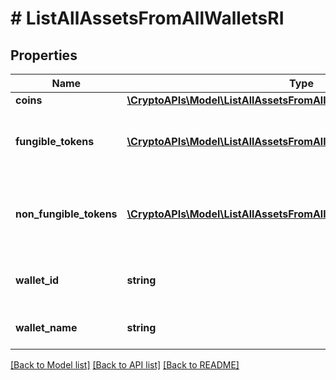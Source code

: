 # # ListAllAssetsFromAllWalletsRI

## Properties

Name | Type | Description | Notes
------------ | ------------- | ------------- | -------------
**coins** | [**\CryptoAPIs\Model\ListAllAssetsFromAllWalletsRICoins[]**](ListAllAssetsFromAllWalletsRICoins.md) |  |
**fungible_tokens** | [**\CryptoAPIs\Model\ListAllAssetsFromAllWalletsRIFungibleTokens[]**](ListAllAssetsFromAllWalletsRIFungibleTokens.md) | Represents fungible tokens&#39;es detailed information |
**non_fungible_tokens** | [**\CryptoAPIs\Model\ListAllAssetsFromAllWalletsRINonFungibleTokens[]**](ListAllAssetsFromAllWalletsRINonFungibleTokens.md) | Represents non-fungible tokens&#39;es detailed information. |
**wallet_id** | **string** | Defines the unique ID of the Wallet. |
**wallet_name** | **string** | Represents the name of the wallet. |

[[Back to Model list]](../../README.md#models) [[Back to API list]](../../README.md#endpoints) [[Back to README]](../../README.md)
